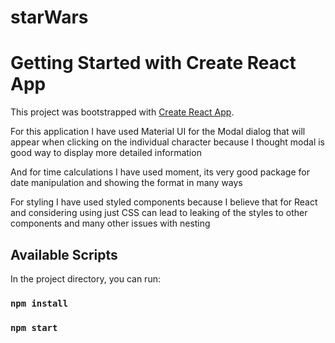 # starWars


# Getting Started with Create React App

This project was bootstrapped with [Create React App](https://github.com/facebook/create-react-app).

For this application I have used Material UI for the Modal dialog that will appear when clicking on the individual character because I thought modal is good way to display more detailed information

And for time calculations I have used moment, its very good package for date manipulation and showing the format in many ways

For styling I have used styled components because I believe that for React and considering using just CSS can lead to leaking of the styles to other components and many other issues with nesting


## Available Scripts

In the project directory, you can run:

### `npm install`
### `npm start`

